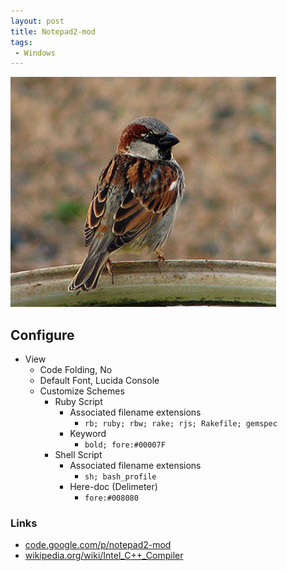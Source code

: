 ```yaml
---
layout: post
title: Notepad2-mod
tags:
 - Windows
---
```


![width1](/images/2012/sparrow.jpg)

## Configure
* View
	* Code Folding, No
	* Default Font, Lucida Console
	* Customize Schemes
		* Ruby Script
			* Associated filename extensions
				* `rb; ruby; rbw; rake; rjs; Rakefile; gemspec`
			* Keyword
				* `bold; fore:#00007F`
		* Shell Script
			* Associated filename extensions
				* `sh; bash_profile`
			* Here-doc (Delimeter)
				* `fore:#008080`

### Links
* [code.google.com/p/notepad2-mod](http://code.google.com/p/notepad2-mod)
* [wikipedia.org/wiki/Intel_C++_Compiler][w]

[w]:http://wikipedia.org/wiki/Intel_C++_Compiler